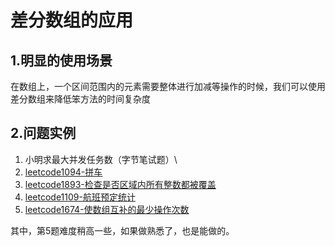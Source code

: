 # 差分数组的应用
## 1.明显的使用场景
在数组上，一个区间范围内的元素需要整体进行加减等操作的时候，我们可以使用差分数组来降低笨方法的时间复杂度

## 2.问题实例
1. 小明求最大并发任务数（字节笔试题）\
2. [leetcode1094-拼车](https://leetcode-cn.com/problems/car-pooling/)
3. [leetcode1893-检查是否区域内所有整数都被覆盖](https://leetcode-cn.com/problems/check-if-all-the-integers-in-a-range-are-covered/)
4. [leetcode1109-航班预定统计](https://leetcode-cn.com/problems/corporate-flight-bookings/)
5. [leetcode1674-使数组互补的最少操作次数](https://leetcode-cn.com/problems/minimum-moves-to-make-array-complementary/)

其中，第5题难度稍高一些，如果做熟悉了，也是能做的。